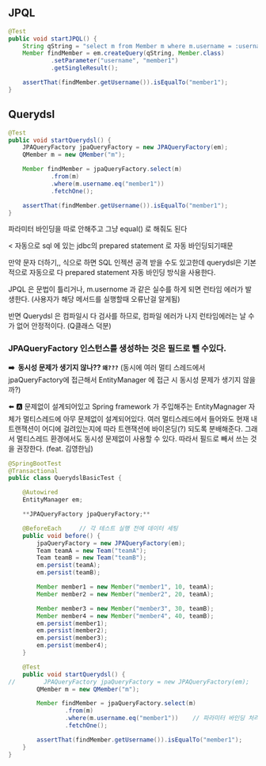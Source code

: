 ## JPQL
```java
@Test
public void startJPQL() {
    String qString = "select m from Member m where m.username = :username";
    Member findMember = em.createQuery(qString, Member.class)
            .setParameter("username", "member1")
            .getSingleResult();

    assertThat(findMember.getUsername()).isEqualTo("member1");
}
```

## Querydsl
```java
@Test
public void startQuerydsl() {
    JPAQueryFactory jpaQueryFactory = new JPAQueryFactory(em);
    QMember m = new QMember("m");

    Member findMember = jpaQueryFactory.select(m)
            .from(m)
            .where(m.username.eq("member1"))
            .fetchOne();

    assertThat(findMember.getUsername()).isEqualTo("member1");
}
```

파라미터 바인딩을 따로 안해주고 그냥 equal() 로 해줘도 된다

< 자동으로 sql 에 있는 jdbc의 prepared statement 로 자동 바인딩되기때문

만약 문자 더하기,, 식으로 하면 SQL 인젝션 공격 받을 수도 있고한데 querydsl은 기본적으로 자동으로 다 prepared statement 자동 바인딩 방식을 사용한다.

JPQL 은 문법이 틀리거나, m.usernome 과 같은 실수를 하게 되면 런타임 에러가 발생한다. (사용자가 해당 메서드를 실행할때 오류난걸 알게됨)

반면 Querydsl 은 컴파일시 다 검사를 하므로, 컴파일 에러가 나지 런타임에러는 날 수가 없어 안정적이다. (Q클래스 덕분)

### JPAQueryFactory 인스턴스를 생성하는 것은 필드로 뺄 수있다.

**➡️  동시성 문제가 생기지 않나?? `왜???`**
(동시에 여러 멀티 스레드에서 jpaQueryFactory에 접근해서 EntityManager 에 접근 시 동시성 문제가 생기지 않을까?)

⬅️ 🅰️ 문제없이 설계되어있고 Spring framework 가 주입해주는 EntityMagnager 자체가 멀티스레드에 아무 문제없이 설계되어있다.
여러 멀티스레드에서 들어와도 현재 내 트랜잭션이 어디에 걸려있는지에 따라 트랜잭션에 바이온딩(?) 되도록 분배해준다. 그래서 멀티스레드 환경에서도 동시성 문제없이 사용할 수 있다.
따라서 필드로 빼서 쓰는 것을 권장한다. (feat. 김영한님)

```java
@SpringBootTest
@Transactional
public class QuerydslBasicTest {

    @Autowired
    EntityManager em;

    **JPAQueryFactory jpaQueryFactory;**

    @BeforeEach     // 각 테스트 실행 전에 데이터 세팅
    public void before() {
        jpaQueryFactory = new JPAQueryFactory(em);
        Team teamA = new Team("teamA");
        Team teamB = new Team("teamB");
        em.persist(teamA);
        em.persist(teamB);

        Member member1 = new Member("member1", 10, teamA);
        Member member2 = new Member("member2", 20, teamA);

        Member member3 = new Member("member3", 30, teamB);
        Member member4 = new Member("member4", 40, teamB);
        em.persist(member1);
        em.persist(member2);
        em.persist(member3);
        em.persist(member4);
    }

    @Test
    public void startQuerydsl() {
//        JPAQueryFactory jpaQueryFactory = new JPAQueryFactory(em);
        QMember m = new QMember("m");

        Member findMember = jpaQueryFactory.select(m)
                .from(m)
                .where(m.username.eq("member1"))    // 파라미터 바인딩 처리
                .fetchOne();

        assertThat(findMember.getUsername()).isEqualTo("member1");
    }
}

```